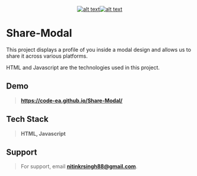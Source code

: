 
  
 <span align="center"> 
   
<a href="https://www.linkedin.com/in/ncodes/">![alt text](https://img.shields.io/badge/Linkedin-blue?styele=&logo=linkedin)</a><a href="https://github.com/code-ea">![ alt text](https://img.shields.io/badge/Github-black?styele=&logo=github)</a>
   
 </span>
  

# Share-Modal

This project displays a profile of you inside a modal design and allows us to share it across various platforms.

HTML and Javascript are the technologies used in this project.


## Demo

>**https://code-ea.github.io/Share-Modal/**


## Tech Stack

>**HTML, Javascript**


## Support

>For support, email **nitinkrsingh88@gmail.com**.

